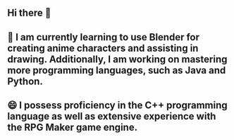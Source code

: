 ## Hi there 👋
## 🌱 I am currently learning to use Blender for creating anime characters and assisting in drawing. Additionally, I am working on mastering more programming languages, such as Java and Python.
## 😄 I possess proficiency in the C++ programming language as well as extensive experience with the RPG Maker game engine.
<!--
**YuanChuBobcat/YuanChuBobcat** is a ✨ _special_ ✨ repository because its `README.md` (this file) appears on your GitHub profile.

Here are some ideas to get you started:

- 🔭 I’m currently working on ...
- 🌱 I’m currently learning ...
- 👯 I’m looking to collaborate on ...
- 🤔 I’m looking for help with ...
- 💬 Ask me about ...
- 📫 How to reach me: ...
- 😄 Pronouns: ...
- ⚡ Fun fact: ...
-->

